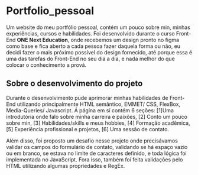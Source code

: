 # Portfolio_pessoal
Um website do meu portfólio pessoal, contém um pouco sobre min, minhas experiências, cursos e habilidades. Foi desenvolvido durante o curso Front-End **ONE Next Education**, onde recebemos um design pronto no figma como base e fica aberto a cada pessoa fazer daquela forma ou não, eu decidi fazer o mais próximo possível do design fornecido, até porque essa é uma das tarefas do Front-End no seu dia a dia, e nada melhor do que colocar o conhecimento a prová.

## Sobre o desenvolvimento do projeto
Durante o desenvolvimento pude aprimorar minhas habilidades de Front-End utilizando principalmente HTML semântico, EMMET/ CSS, FlexBox, Media-Queries/ Javascript.
Á página em sí contém 6 seções: 
[1]Uma introdutória onde falo sobre minha carreira e paixões,
[2] Conto um pouco sobre min,
[3] Habilidades/skills e meus hobbies,
[4] Formação acadêmica,
[5] Experiência profissional e projetos, 
[6] Uma sessão de contato.

Além disso, foi proposto um desafio nesse projeto onde precisávamos validar os campos do formulário de contato, validando se há espaço vazio ou em branco, se estava no limite de caracteres definido, e toda lógica foi implementada no JavaScript. Fora isso, também foi feita validações pelo HTML utilizando algumas propriedades e RegEx. 
